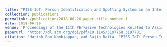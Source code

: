 ```yaml
---
title: "PISS-IoT: Person Identification and Spotting System in an Internet-of-Things Way"
collection: publications
permalink: /publication/2018-06-26-paper-title-number-1
date: 2018-06-26
venue: 'Proceedings of the 11th PErvasive Technologies Related to Assistive Environments Conference'
paperurl: 'https://dl.acm.org/doi/pdf/10.1145/3197768.3197781'
citation: 'Harish Ram Nambiappan, and Sajib Datta. "PISS-IoT: Person Identification and Spotting System in an Internet-of-Things Way." In Proceedings of the 11th PErvasive Technologies Related to Assistive Environments Conference, pp. 83-90. ACM. 2018.'
---
```


